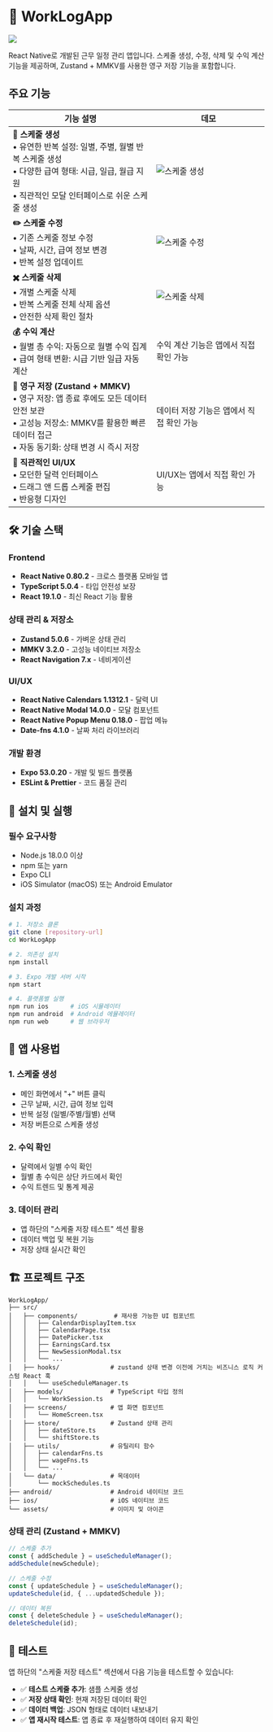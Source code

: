 # 📱 WorkLogApp

![](coverImg.png)

React Native로 개발된 근무 일정 관리 앱입니다. 스케줄 생성, 수정, 삭제 및 수익 계산 기능을 제공하며, Zustand + MMKV를 사용한 영구 저장 기능을 포함합니다.

## 주요 기능

| 기능 설명                                                                                                                                                                             | 데모                                     |
| ------------------------------------------------------------------------------------------------------------------------------------------------------------------------------------- | ---------------------------------------- |
| **📅 스케줄 생성**<br/>• 유연한 반복 설정: 일별, 주별, 월별 반복 스케줄 생성<br/>• 다양한 급여 형태: 시급, 일급, 월급 지원<br/>• 직관적인 모달 인터페이스로 쉬운 스케줄 생성          | ![스케줄 생성](gif/스케줄생성.gif)       |
| **✏️ 스케줄 수정**<br/>• 기존 스케줄 정보 수정<br/>• 날짜, 시간, 급여 정보 변경<br/>• 반복 설정 업데이트                                                                              | ![스케줄 수정](gif/스케줄수정.gif)       |
| **✖️ 스케줄 삭제**<br/>• 개별 스케줄 삭제<br/>• 반복 스케줄 전체 삭제 옵션<br/>• 안전한 삭제 확인 절차                                                                                | ![스케줄 삭제](gif/스케줄삭제.gif)       |
| **💰 수익 계산**<br/>• 월별 총 수익: 자동으로 월별 수익 집계<br/>• 급여 형태 변환: 시급 기반 일급 자동 계산                                                                           | 수익 계산 기능은 앱에서 직접 확인 가능   |
| **💾 영구 저장 (Zustand + MMKV)**<br/>• 영구 저장: 앱 종료 후에도 모든 데이터 안전 보관<br/>• 고성능 저장소: MMKV를 활용한 빠른 데이터 접근<br/>• 자동 동기화: 상태 변경 시 즉시 저장 | 데이터 저장 기능은 앱에서 직접 확인 가능 |
| **📱 직관적인 UI/UX**<br/>• 모던한 달력 인터페이스<br/>• 드래그 앤 드롭 스케줄 편집<br/>• 반응형 디자인                                                                               | UI/UX는 앱에서 직접 확인 가능            |

## 🛠 기술 스택

### Frontend

- **React Native 0.80.2** - 크로스 플랫폼 모바일 앱
- **TypeScript 5.0.4** - 타입 안전성 보장
- **React 19.1.0** - 최신 React 기능 활용

### 상태 관리 & 저장소

- **Zustand 5.0.6** - 가벼운 상태 관리
- **MMKV 3.2.0** - 고성능 네이티브 저장소
- **React Navigation 7.x** - 네비게이션

### UI/UX

- **React Native Calendars 1.1312.1** - 달력 UI
- **React Native Modal 14.0.0** - 모달 컴포넌트
- **React Native Popup Menu 0.18.0** - 팝업 메뉴
- **Date-fns 4.1.0** - 날짜 처리 라이브러리

### 개발 환경

- **Expo 53.0.20** - 개발 및 빌드 플랫폼
- **ESLint & Prettier** - 코드 품질 관리

## 🚀 설치 및 실행

### 필수 요구사항

- Node.js 18.0.0 이상
- npm 또는 yarn
- Expo CLI
- iOS Simulator (macOS) 또는 Android Emulator

### 설치 과정

```bash
# 1. 저장소 클론
git clone [repository-url]
cd WorkLogApp

# 2. 의존성 설치
npm install

# 3. Expo 개발 서버 시작
npm start

# 4. 플랫폼별 실행
npm run ios      # iOS 시뮬레이터
npm run android  # Android 에뮬레이터
npm run web      # 웹 브라우저
```

## 📱 앱 사용법

### 1. 스케줄 생성

- 메인 화면에서 "+" 버튼 클릭
- 근무 날짜, 시간, 급여 정보 입력
- 반복 설정 (일별/주별/월별) 선택
- 저장 버튼으로 스케줄 생성

### 2. 수익 확인

- 달력에서 일별 수익 확인
- 월별 총 수익은 상단 카드에서 확인
- 수익 트렌드 및 통계 제공

### 3. 데이터 관리

- 앱 하단의 "스케줄 저장 테스트" 섹션 활용
- 데이터 백업 및 복원 기능
- 저장 상태 실시간 확인

## 🏗 프로젝트 구조

```
WorkLogApp/
├── src/
│   ├── components/          # 재사용 가능한 UI 컴포넌트
│   │   ├── CalendarDisplayItem.tsx
│   │   ├── CalendarPage.tsx
│   │   ├── DatePicker.tsx
│   │   ├── EarningsCard.tsx
│   │   ├── NewSessionModal.tsx
│   │   └── ...
│   ├── hooks/              # zustand 상태 변경 이전에 거치는 비즈니스 로직 커스텀 React 훅
│   │   └── useScheduleManager.ts
│   ├── models/             # TypeScript 타입 정의
│   │   └── WorkSession.ts
│   ├── screens/            # 앱 화면 컴포넌트
│   │   └── HomeScreen.tsx
│   ├── store/              # Zustand 상태 관리
│   │   ├── dateStore.ts
│   │   └── shiftStore.ts
│   ├── utils/              # 유틸리티 함수
│   │   ├── calendarFns.ts
│   │   ├── wageFns.ts
│   │   └── ...
│   └── data/               # 목데이터
│       └── mockSchedules.ts
├── android/                # Android 네이티브 코드
├── ios/                    # iOS 네이티브 코드
└── assets/                 # 이미지 및 아이콘
```

### 상태 관리 (Zustand + MMKV)

```typescript
// 스케줄 추가
const { addSchedule } = useScheduleManager();
addSchedule(newSchedule);

// 스케줄 수정
const { updateSchedule } = useScheduleManager();
updateSchedule(id, { ...updatedSchedule });

// 데이터 복원
const { deleteSchedule } = useScheduleManager();
deleteSchedule(id);
```

## 🧪 테스트

앱 하단의 "스케줄 저장 테스트" 섹션에서 다음 기능을 테스트할 수 있습니다:

- ✅ **테스트 스케줄 추가**: 샘플 스케줄 생성
- ✅ **저장 상태 확인**: 현재 저장된 데이터 확인
- ✅ **데이터 백업**: JSON 형태로 데이터 내보내기
- ✅ **앱 재시작 테스트**: 앱 종료 후 재실행하여 데이터 유지 확인
